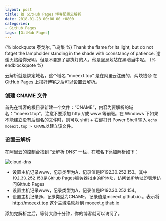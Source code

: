 ```yaml
---
layout: post
title: 给 GitHub Pages 博客配置云解析
date: 2018-01-28 00:00:00 +0800
categories: 
- GitHub Pages
tags: [GitHub Pages] 
---
```


{% blockquote 泰戈尔, 飞鸟集 %}
	Thank the flame for its light, but do not fotget the lampholder standing in the shade with coonstancy of patience. 
	谢谢火焰给你光明，但是不要忘了那执灯的人，他是坚忍地站在黑暗当中呢。
{% endblockquote %}

<!-- more -->

云解析就是绑定域名，这个域名 “moeext.top” 是在阿里云注册的，两块钱😄
在 GitHub Pages 上搭好博客之后可以设置云解析。

### 创建 CNAME 文件

首先在博客的根目录新建一个文件：“CNAME”，内容为要解析的域名：“moeext.top”，注意不要添加 http://或 www 等前缀。在 Windows 下如果不能建立没有后缀名的文件时，则可以 shift + 右键打开 Power Shell 输入 `echo moeext.top > CNAME`以建立该文件。

### 设置云解析

在阿里云的控制台找到 “云解析 DNS” 一栏，在域名下添加解析如下：

![cloud-dns](https://github-pages-1253649638.cos.ap-beijing.myqcloud.com/post-images/2018-01-28-cloud-dns.png)

* 设置主机记录www，记录类型为A，记录值是IP192.30.252.153。其中192.30.252.153是Github Pages服务器指定的IP地址，访问该IP地址即表示访问Github Pages
* 设置主机记录www，记录类型为A，记录值是IP192.30.252.154。
* 设置主机记录@，记录类型为CNAME，记录值是moeext.github.io.。表示将 http://moeext.top 这个主域名映射到  moeext.github.io

添加完解析之后，等待大约十分钟，你的博客就可以访问了。
